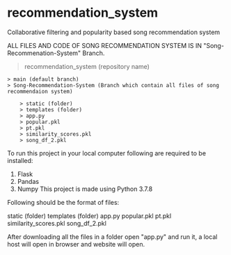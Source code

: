 # recommendation_system
Collaborative filtering and popularity based song recommendation system

ALL FILES AND CODE OF SONG RECOMMENDATION SYSTEM IS IN "Song-Recommenation-System" Branch.

  > recommendation_system (repository name)

    > main (default branch)
    > Song-Recommendation-System (Branch which contain all files of song recommendaion system)

        > static (folder)
        > templates (folder)
        > app.py 
        > popular.pkl
        > pt.pkl
        > similarity_scores.pkl
        > song_df_2.pkl

To run this project in your local computer following are required to be installed:

1. Flask
2. Pandas
3. Numpy
This project is made using Python 3.7.8

Following should be the format of files:

static (folder)
templates (folder)
app.py
popular.pkl
pt.pkl
similarity_scores.pkl
song_df_2.pkl

After downloading all the files in a folder open "app.py" and run it, a local host will open in browser and website will open.
